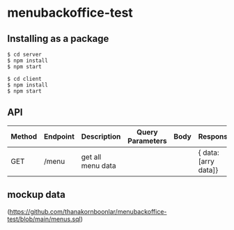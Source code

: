# menubackoffice-test

## Installing as a package
```
$ cd server
$ npm install
$ npm start
```
```
$ cd client
$ npm install
$ npm start
```

## API
Method | Endpoint | Description | Query Parameters | Body | Response
------ | -------- | ----------- | ---------------- | -----| -------
GET    | /menu    | get all menu data |  |  | { data: [arry data]}

## mockup data 
(https://github.com/thanakornboonlar/menubackoffice-test/blob/main/menus.sql)


